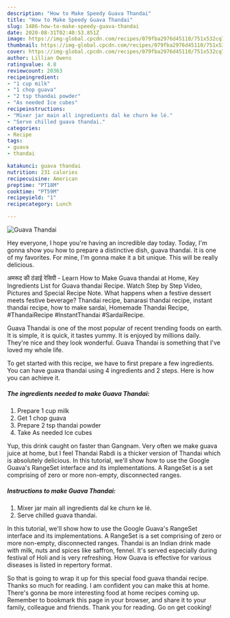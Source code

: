 ```yaml
---
description: "How to Make Speedy Guava Thandai"
title: "How to Make Speedy Guava Thandai"
slug: 1486-how-to-make-speedy-guava-thandai
date: 2020-08-31T02:40:53.851Z
image: https://img-global.cpcdn.com/recipes/079fba2976d45110/751x532cq70/guava-thandai-recipe-main-photo.jpg
thumbnail: https://img-global.cpcdn.com/recipes/079fba2976d45110/751x532cq70/guava-thandai-recipe-main-photo.jpg
cover: https://img-global.cpcdn.com/recipes/079fba2976d45110/751x532cq70/guava-thandai-recipe-main-photo.jpg
author: Lillian Owens
ratingvalue: 4.8
reviewcount: 20363
recipeingredient:
- "1 cup milk"
- "1 chop guava"
- "2 tsp thandai powder"
- "As needed Ice cubes"
recipeinstructions:
- "Mixer jar main all ingredients dal ke churn ke lé."
- "Serve chilled guava thandai."
categories:
- Recipe
tags:
- guava
- thandai

katakunci: guava thandai 
nutrition: 231 calories
recipecuisine: American
preptime: "PT18M"
cooktime: "PT59M"
recipeyield: "1"
recipecategory: Lunch

---
```



![Guava Thandai](https://img-global.cpcdn.com/recipes/079fba2976d45110/751x532cq70/guava-thandai-recipe-main-photo.jpg)

Hey everyone, I hope you're having an incredible day today. Today, I'm gonna show you how to prepare a distinctive dish, guava thandai. It is one of my favorites. For mine, I'm gonna make it a bit unique. This will be really delicious.

अमरूद की ठंडाई रेसिपी - Learn How to Make Guava thandai at Home, Key Ingredients List for Guava thandai Recipe. Watch Step by Step Video, Pictures and Special Recipe Note. What happens when a festive dessert meets festive beverage? Thandai recipe, banarasi thandai recipe, instant thandai recipe, how to make sardai, Homemade Thandai Recipe, #ThandaiRecipe #InstantThandai #SardaiRecipe.

Guava Thandai is one of the most popular of recent trending foods on earth. It is simple, it is quick, it tastes yummy. It is enjoyed by millions daily. They're nice and they look wonderful. Guava Thandai is something that I've loved my whole life.


To get started with this recipe, we have to first prepare a few ingredients. You can have guava thandai using 4 ingredients and 2 steps. Here is how you can achieve it.

<!--inarticleads1-->

##### The ingredients needed to make Guava Thandai:

1. Prepare 1 cup milk
1. Get 1 chop guava
1. Prepare 2 tsp thandai powder
1. Take As needed Ice cubes


Yup, this drink caught on faster than Gangnam. Very often we make guava juice at home, but I feel Thandai Rabdi is a thicker version of Thandai which is absolutely delicious. In this tutorial, we&#39;ll show how to use the Google Guava&#39;s RangeSet interface and its implementations. A RangeSet is a set comprising of zero or more non-empty, disconnected ranges. 

<!--inarticleads2-->

##### Instructions to make Guava Thandai:

1. Mixer jar main all ingredients dal ke churn ke lé.
1. Serve chilled guava thandai.


In this tutorial, we&#39;ll show how to use the Google Guava&#39;s RangeSet interface and its implementations. A RangeSet is a set comprising of zero or more non-empty, disconnected ranges. Thandai is an Indian drink made with milk, nuts and spices like saffron, fennel. It&#39;s served especially during festival of Holi and is very refreshing. How Guava is effective for various diseases is listed in repertory format. 

So that is going to wrap it up for this special food guava thandai recipe. Thanks so much for reading. I am confident you can make this at home. There's gonna be more interesting food at home recipes coming up. Remember to bookmark this page in your browser, and share it to your family, colleague and friends. Thank you for reading. Go on get cooking!
